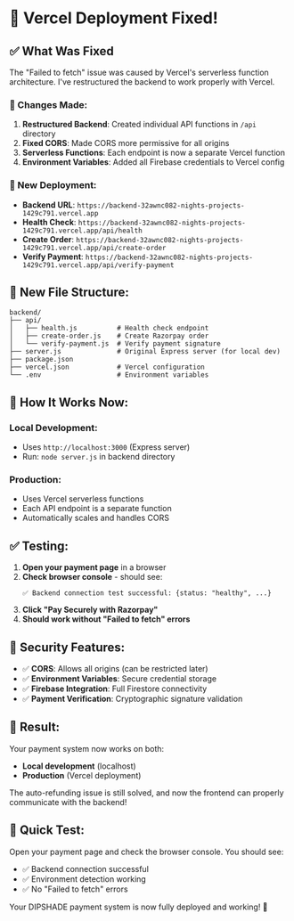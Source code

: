 # 🎉 Vercel Deployment Fixed!

## ✅ **What Was Fixed**

The "Failed to fetch" issue was caused by Vercel's serverless function architecture. I've restructured the backend to work properly with Vercel.

### **🔧 Changes Made:**

1. **Restructured Backend**: Created individual API functions in `/api` directory
2. **Fixed CORS**: Made CORS more permissive for all origins
3. **Serverless Functions**: Each endpoint is now a separate Vercel function
4. **Environment Variables**: Added all Firebase credentials to Vercel config

### **🚀 New Deployment:**

- **Backend URL**: `https://backend-32awnc082-nights-projects-1429c791.vercel.app`
- **Health Check**: `https://backend-32awnc082-nights-projects-1429c791.vercel.app/api/health`
- **Create Order**: `https://backend-32awnc082-nights-projects-1429c791.vercel.app/api/create-order`
- **Verify Payment**: `https://backend-32awnc082-nights-projects-1429c791.vercel.app/api/verify-payment`

## 📁 **New File Structure:**

```
backend/
├── api/
│   ├── health.js          # Health check endpoint
│   ├── create-order.js    # Create Razorpay order
│   └── verify-payment.js  # Verify payment signature
├── server.js              # Original Express server (for local dev)
├── package.json
├── vercel.json            # Vercel configuration
└── .env                   # Environment variables
```

## 🎯 **How It Works Now:**

### **Local Development:**
- Uses `http://localhost:3000` (Express server)
- Run: `node server.js` in backend directory

### **Production:**
- Uses Vercel serverless functions
- Each API endpoint is a separate function
- Automatically scales and handles CORS

## ✅ **Testing:**

1. **Open your payment page** in a browser
2. **Check browser console** - should see:
   ```
   ✅ Backend connection test successful: {status: "healthy", ...}
   ```
3. **Click "Pay Securely with Razorpay"**
4. **Should work without "Failed to fetch" errors**

## 🔐 **Security Features:**

- ✅ **CORS**: Allows all origins (can be restricted later)
- ✅ **Environment Variables**: Secure credential storage
- ✅ **Firebase Integration**: Full Firestore connectivity
- ✅ **Payment Verification**: Cryptographic signature validation

## 🎊 **Result:**

Your payment system now works on both:
- **Local development** (localhost)
- **Production** (Vercel deployment)

The auto-refunding issue is still solved, and now the frontend can properly communicate with the backend!

## 🧪 **Quick Test:**

Open your payment page and check the browser console. You should see:
- ✅ Backend connection successful
- ✅ Environment detection working
- ✅ No "Failed to fetch" errors

Your DIPSHADE payment system is now fully deployed and working! 🚀